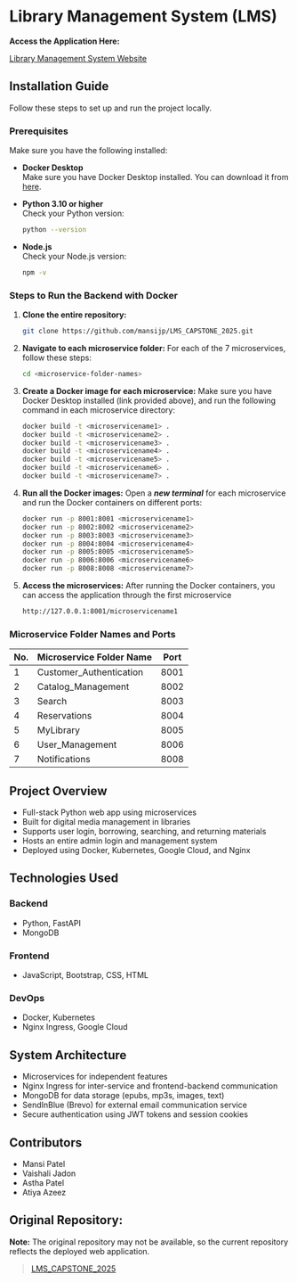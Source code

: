 
# Library Management System (LMS)

**Access the Application Here:** 

[Library Management System Website](https://34.47.39.132/auth/)

## Installation Guide

Follow these steps to set up and run the project locally.

### Prerequisites

Make sure you have the following installed:

- **Docker Desktop**  
  Make sure you have Docker Desktop installed. You can download it from [here](https://www.docker.com/products/docker-desktop).

- **Python 3.10 or higher**  
  Check your Python version:
  ```sh
  python --version
  ```

- **Node.js**  
  Check your Node.js version:
  ```sh
  npm -v
  ```

### Steps to Run the Backend with Docker

1. **Clone the entire repository:**
   ```sh
   git clone https://github.com/mansijp/LMS_CAPSTONE_2025.git
   ```

2. **Navigate to each microservice folder:**
   For each of the 7 microservices, follow these steps:

   ```sh
   cd <microservice-folder-names>
   ```

3. **Create a Docker image for each microservice:**
   Make sure you have Docker Desktop installed (link provided above), and run the following command in each microservice directory:
   ```sh
   docker build -t <microservicename1> .
   docker build -t <microservicename2> .
   docker build -t <microservicename3> .
   docker build -t <microservicename4> .
   docker build -t <microservicename5> .
   docker build -t <microservicename6> .
   docker build -t <microservicename7> .
   ```

4. **Run all the Docker images:**
   Open a _**new terminal**_ for each microservice and run the Docker containers on different ports:
   ```sh
   docker run -p 8001:8001 <microservicename1>
   docker run -p 8002:8002 <microservicename2>
   docker run -p 8003:8003 <microservicename3>
   docker run -p 8004:8004 <microservicename4>
   docker run -p 8005:8005 <microservicename5>
   docker run -p 8006:8006 <microservicename6>
   docker run -p 8008:8008 <microservicename7>
   ```

5. **Access the microservices:**
   After running the Docker containers, you can access the application through the first microservice
   ```sh
   http://127.0.0.1:8001/microservicename1
   ```

### Microservice Folder Names and Ports

| No. | Microservice Folder Name    | Port  |
|-----|--------------------------|-------|
| 1   | Customer_Authentication  | 8001  |
| 2   | Catalog_Management       | 8002  |
| 3   | Search                   | 8003  |
| 4   | Reservations             | 8004  |
| 5   | MyLibrary                | 8005  |
| 6   | User_Management          | 8006  |
| 7   | Notifications            | 8008  |

## Project Overview

- Full-stack Python web app using microservices
- Built for digital media management in libraries
- Supports user login, borrowing, searching, and returning materials
- Hosts an entire admin login and management system
- Deployed using Docker, Kubernetes, Google Cloud, and Nginx

## Technologies Used

### Backend

- Python, FastAPI
- MongoDB

### Frontend

- JavaScript, Bootstrap, CSS, HTML

### DevOps

- Docker, Kubernetes
- Nginx Ingress, Google Cloud

## System Architecture

- Microservices for independent features
- Nginx Ingress for inter-service and frontend-backend communication
- MongoDB for data storage (epubs, mp3s, images, text)
- SendInBlue (Brevo) for external email communication service
- Secure authentication using JWT tokens and session cookies

## Contributors
- Mansi Patel
- Vaishali Jadon
- Astha Patel
- Atiya Azeez


## Original Repository:

**Note:** The original repository may not be available, so the current repository reflects the deployed web application.

>[LMS_CAPSTONE_2025](https://github.com/asthapatel1125/LMS_CAPSTONE_2025)